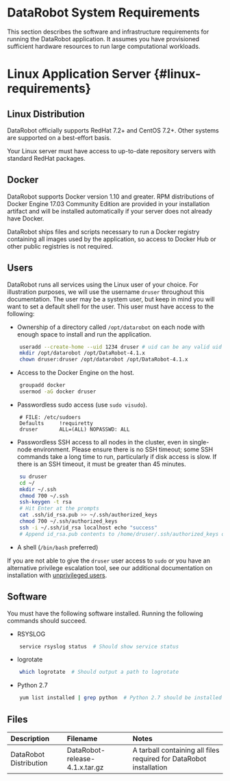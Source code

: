 # DataRobot System Requirements

This section describes the software and infrastructure requirements for running the DataRobot application.
It assumes you have provisioned sufficient hardware resources to run large computational workloads.

# Linux Application Server {#linux-requirements}

## Linux Distribution
DataRobot officially supports RedHat 7.2+ and CentOS 7.2+.
Other systems are supported on a best-effort basis.

Your Linux server must have access to up-to-date repository servers with standard RedHat packages.

## Docker
DataRobot supports Docker version 1.10 and greater.
RPM distributions of Docker Engine 17.03 Community Edition are provided in your installation artifact and will be installed automatically if your server does not already have Docker.

DataRobot ships files and scripts necessary to run a Docker registry containing all images used by the application, so access to Docker Hub or other public registries is not required.

## Users
DataRobot runs all services using the Linux user of your choice.
For illustration purposes, we will use the username `druser` throughout this documentation.
The user may be a system user, but keep in mind you will want to set a default shell for the user.
This user must have access to the following:

* Ownership of a directory called `/opt/datarobot` on each node with enough space to install and run the application.
```bash
    useradd --create-home --uid 1234 druser # uid can be any valid uid
    mkdir /opt/datarobot /opt/DataRobot-4.1.x
    chown druser:druser /opt/datarobot /opt/DataRobot-4.1.x
```
* Access to the Docker Engine on the host.
```bash
    groupadd docker
    usermod -aG docker druser
```
* Passwordless sudo access (use `sudo visudo`).
```
    # FILE: /etc/sudoers
    Defaults     !requiretty
    druser       ALL=(ALL) NOPASSWD: ALL
```
* Passwordless SSH access to all nodes in the cluster, even in single-node environment.
Please ensure there is no SSH timeout; some SSH commands take a long time to run, particularly if disk access is slow.
If there is an SSH timeout, it must be greater than 45 minutes.
```bash
    su druser
    cd ~/
    mkdir ~/.ssh
    chmod 700 ~/.ssh
    ssh-keygen -t rsa
    # Hit Enter at the prompts
    cat .ssh/id_rsa.pub >> ~/.ssh/authorized_keys
    chmod 700 ~/.ssh/authorized_keys
    ssh -i ~/.ssh/id_rsa localhost echo "success"
    # Append id_rsa.pub contents to /home/druser/.ssh/authorized_keys on other nodes and verify ssh connectivity from the install node.
```
* A shell (`/bin/bash` preferred)

If you are not able to give the `druser` user access to `sudo` or you have an
alternative privilege escalation tool, see our additional documentation on
installation with
[unprivileged users](../special-topics/admin-user.md#unprivileged-user-installation).

## Software
You must have the following software installed.
Running the following commands should succeed.

* RSYSLOG
```bash
    service rsyslog status  # Should show service status
```
* logrotate
```bash
    which logrotate  # Should output a path to logrotate
```
* Python 2.7
```bash
    yum list installed | grep python  # Python 2.7 should be installed
```

## Files

| Description | Filename | Notes |
|:------------|:---------|:------|
| DataRobot Distribution | DataRobot-release-4.1.x.tar.gz | A tarball containing all files required for DataRobot installation |
